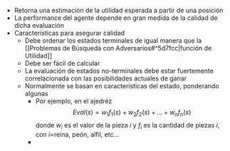 - Retorna una estimación de la utilidad esperada a partir de una posición
- La performance del agente depende en gran medida de la calidad de dicha evaluación
- Características para asegurar calidad
	- Debe ordenar los estados terminales de igual manera que la [[Problemas de Búsqueda con Adversarios#^5d7fcc|función de Utilidad]]
	- Debe ser fácil de calcular
	- La evaluación de estados no-terminales debe estar fuertemente correlacionada con las posibilidades actuales de ganar
	- Normalmente se basan en características del estado, ponderando algunas
		- Por ejemplo, en el ajedréz$$Eval(s) = w_1f_1(s) + w_2f_2(s) + . . . + w_nf_n(s)$$donde $w_i$ es el valor de la pieza $i$ y $f_i$ es la cantidad de piezas $i$, con $i=$reina, peón, alfil, etc...
		- 